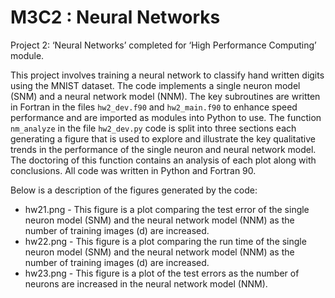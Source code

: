 # M3C2 : Neural Networks

Project 2: ‘Neural Networks’ completed for ‘High Performance Computing’ module.

This project involves training a neural network to classify hand written digits using the MNIST dataset. The code implements a single neuron model (SNM) and a neural network model (NNM). The key subroutines are written in Fortran in the files `hw2_dev.f90` and `hw2_main.f90` to enhance speed performance and are imported as modules into Python to use. The function `nm_analyze` in the file `hw2_dev.py` code is split into three sections each generating a figure that is used to explore and illustrate the key qualitative trends in the performance of the single neuron and neural network model. The doctoring of this function contains an analysis of each plot along with conclusions. All code was written in Python and Fortran 90. 

Below is a description of the figures generated by the code:

- hw21.png - This figure is a plot comparing the test error of the single neuron model (SNM) and the neural network model (NNM) as the number of training images (d) are increased. 
- hw22.png - This figure is a plot comparing the run time of the single neuron model (SNM) and the neural network model (NNM) as the number of training images (d) are increased.
- hw23.png - This figure is a plot of the test errors as the number of neurons are increased in the neural network model (NNM).
